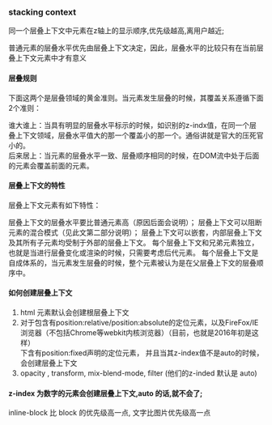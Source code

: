 ### stacking context
同一个层叠上下文中元素在z轴上的显示顺序,优先级越高,离用户越近;

普通元素的层叠水平优先由层叠上下文决定，因此，层叠水平的比较只有在当前层叠上下文元素中才有意义


#### 层叠规则
下面这两个是层叠领域的黄金准则。当元素发生层叠的时候，其覆盖关系遵循下面2个准则：  

谁大谁上：当具有明显的层叠水平标示的时候，如识别的z-indx值，在同一个层叠上下文领域，层叠水平值大的那一个覆盖小的那一个。通俗讲就是官大的压死官小的。  
后来居上：当元素的层叠水平一致、层叠顺序相同的时候，在DOM流中处于后面的元素会覆盖前面的元素。 

#### 层叠上下文的特性
层叠上下文元素有如下特性：

层叠上下文的层叠水平要比普通元素高（原因后面会说明）；
层叠上下文可以阻断元素的混合模式（见此文第二部分说明）；
层叠上下文可以嵌套，内部层叠上下文及其所有子元素均受制于外部的层叠上下文。
每个层叠上下文和兄弟元素独立，也就是当进行层叠变化或渲染的时候，只需要考虑后代元素。
每个层叠上下文是自成体系的，当元素发生层叠的时候，整个元素被认为是在父层叠上下文的层叠顺序中。


#### 如何创建层叠上下文
1. html 元素默认会创建根层叠上下文  
2. 对于包含有position:relative/position:absolute的定位元素，以及FireFox/IE浏览器（不包括Chrome等webkit内核浏览器）（目前，也就是2016年初是这样）  
下含有position:fixed声明的定位元素， 并且当其z-index值不是auto的时候，会创建层叠上下文
3. opacity , transform, mix-blend-mode, filter  (他们的z-inded 默认是 auto)
#### z-index 为数字的元素会创建层叠上下文,auto 的话,就不会了;

inline-block 比 block 的优先级高一点, 文字比图片优先级高一点

